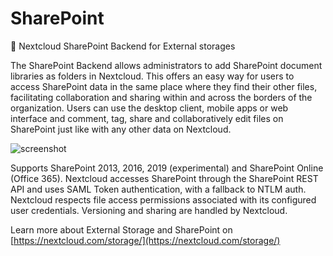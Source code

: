 # SharePoint
💾 Nextcloud SharePoint Backend for External storages

The SharePoint Backend allows administrators to add SharePoint document libraries as folders in Nextcloud. This offers an easy way for users to access SharePoint data in the same place where they find their other files, facilitating collaboration and sharing within and across the borders of the organization. Users can use the desktop client, mobile apps or web interface and comment, tag, share and collaboratively edit files on SharePoint just like with any other data on Nextcloud.

![screenshot](screenshots/configuration.png)

Supports SharePoint 2013, 2016, 2019 (experimental) and SharePoint Online (Office 365). Nextcloud accesses SharePoint through the SharePoint REST API and uses SAML Token authentication, with a fallback to NTLM auth. Nextcloud respects file access permissions associated with its configured user credentials. Versioning and sharing are handled by Nextcloud.

Learn more about External Storage and SharePoint on [https://nextcloud.com/storage/](https://nextcloud.com/storage/)
